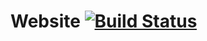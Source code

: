 # Website [![Build Status](https://travis-ci.com/johndcobb/johndcobb.github.io.svg?branch=master)](https://travis-ci.com/johndcobb/johndcobb.github.io)

<a rel="license" href="http://creativecommons.org/licenses/by/4.0/" style="text-decoration: none;"> <i class="fab fa-creative-commons fa-lg"></i> <i class="fab fa-creative-commons-by fa-lg"></i></a>